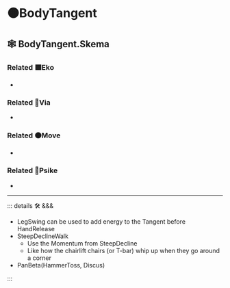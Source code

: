 # 🟠<move>BodyTangent</move>

## 🕸 BodyTangent.Skema

### Related 🟩<eko>Eko</eko>

-

### Related 🔻<via>Via</via>

-

### Related 🟠<move>Move</move>

-

### Related 💜<psike>Psike</psike>

-

---

<!-- =================================================== -->
<!-- =================================================== -->
<!-- =================================================== -->
<!-- =================================================== -->
<!-- =================================================== -->
::: details 🛠 <dev>&&&</dev>

- LegSwing can be used to add energy to the Tangent before HandRelease
- SteepDeclineWalk
    - Use the Momentum from SteepDecline
    - Like how the chairlift chairs (or T-bar) whip up when they go around a corner
- PanBeta(HammerToss, Discus)

:::
